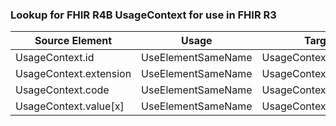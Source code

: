 ### Lookup for FHIR R4B UsageContext for use in FHIR R3

| Source Element | Usage | Target |
| -------------- | ----- | ------ |
| UsageContext.id | UseElementSameName | UsageContext.id |
| UsageContext.extension | UseElementSameName | UsageContext.extension |
| UsageContext.code | UseElementSameName | UsageContext.code |
| UsageContext.value[x] | UseElementSameName | UsageContext.value[x] |
